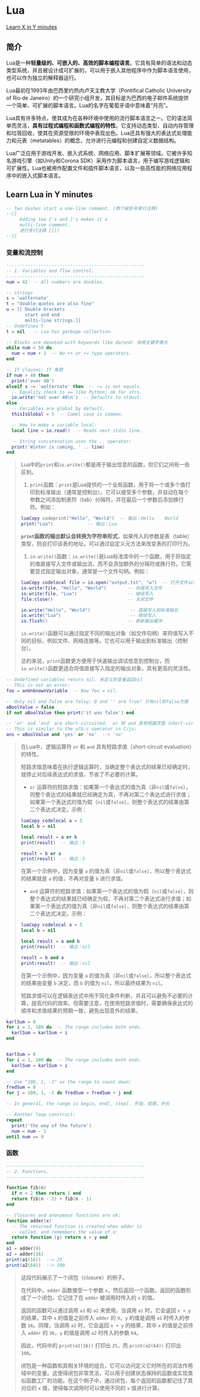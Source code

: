 # Lua

[Learn X in Y minutes](https://learnxinyminutes.com/docs/lua/)

## 简介

Lua是一种**轻量级的、可嵌入的、高效的脚本编程语言**。它具有简单的语法和动态类型系统，并且被设计成可扩展的，可以用于嵌入其他程序中作为脚本语言使用，也可以作为独立的解释器运行。

Lua最初在1993年由巴西里约热内卢天主教大学（Pontifical Catholic University of Rio de Janeiro）的一个研究小组开发，其目标是为巴西的电子邮件系统提供一个简单、可扩展的脚本语言。Lua的名字在葡萄牙语中意味着“月亮”。

Lua具有许多特点，使其成为在各种环境中使用的流行脚本语言之一。它的语法简单而灵活，**具有过程式编程和函数式编程的特性**。它支持动态类型、自动内存管理和垃圾回收，使其在资源受限的环境中表现出色。Lua还具有强大的表达式处理能力和元表（metatables）的概念，允许进行元编程和创建自定义数据结构。

Lua广泛应用于游戏开发、嵌入式系统、网络应用、脚本扩展等领域。它被许多知名游戏引擎（如Unity和Corona SDK）采用作为脚本语言，用于编写游戏逻辑和可扩展性。Lua也被用作配置文件和插件脚本语言，以及一些高性能的网络应用程序中的嵌入式脚本语言。

## Learn Lua in Y minutes

```lua
-- Two dashes start a one-line comment. (两个破折号单行注释)
--[[
     Adding two ['s and ]'s makes it a
     multi-line comment.
	 进行多行注释 [[]]
--]]

```

### 变量和流控制

```lua
----------------------------------------------------
-- 1. Variables and flow control.
----------------------------------------------------
num = 42  -- All numbers are doubles.

-- strings
s = 'walternate'  
t = "double-quotes are also fine"
u = [[ Double brackets
       start and end
       multi-line strings.]]
-- Undefines t
t = nil   -- Lua has garbage collection.

-- Blocks are denoted with keywords like do/end: 块用关键字表示
while num < 50 do
  num = num + 1  -- No ++ or += type operators.
end

-- If clauses: If 条款
if num > 40 then
  print('over 40')
elseif s ~= 'walternate' then  -- ~= is not equals.
  -- Equality check is == like Python; ok for strs.
  io.write('not over 40\n')  -- Defaults to stdout.
else
  -- Variables are global by default.
  thisIsGlobal = 5  -- Camel case is common.

  -- How to make a variable local:
  local line = io.read()  -- Reads next stdin line.

  -- String concatenation uses the .. operator:
  print('Winter is coming, ' .. line)
end
```

> Lua中的`print`和`io.write()`都是用于输出信息的函数，但它们之间有一些区别。
>
> 1. `print`函数：`print`是Lua提供的一个全局函数，用于将一个或多个值打印到标准输出（通常是控制台）。它可以接受多个参数，并自动在每个参数之间添加制表符（tab）分隔符，并在最后一个参数后添加换行符。例如：
>
> ```lua
> luaCopy codeprint("Hello", "World")  -- 输出：Hello    World
> print("Lua")             -- 输出：Lua
> ```
>
> **`print`函数的输出默认会转换为字符串形式**，如果传入的参数是表（table）类型，则会打印该表的地址。可以通过自定义元方法来改变表的打印行为。
>
> 1. `io.write()`函数：`io.write()`是Lua标准库中的一个函数，用于将指定的值直接写入文件或输出流，而不会添加额外的分隔符或换行符。它需要显式指定输出对象，通常是一个文件句柄。例如：
>
> ```lua
> luaCopy codelocal file = io.open("output.txt", "w")  -- 打开文件以供写入
> io.write(file, "Hello", "World")        -- 将值写入文件
> io.write(file, "Lua")                   -- 继续写入
> file:close()                            -- 关闭文件
> 
> io.write("Hello", "World")               -- 直接写入到标准输出
> io.write("Lua")                          -- 继续写入
> io.flush()                              -- 刷新输出缓冲
> ```
>
> `io.write()`函数可以通过指定不同的输出对象（如文件句柄）来将值写入不同的目标，例如文件、网络连接等。它也可以用于输出到标准输出（控制台）。
>
> 总的来说，`print`函数更方便用于快速输出调试信息到控制台，而`io.write()`函数更适合将值直接写入指定的输出对象，具有更高的灵活性。

```lua
-- Undefined variables return nil. 未定义的变量返回nil
-- This is not an error:
foo = anUnknownVariable  -- Now foo = nil.

-- Only nil and false are falsy; 0 and '' are true! 只有nil和false为错
aBoolValue = false
if not aBoolValue then print('it was false') end

-- 'or' and 'and' are short-circuited.  or 和 and 具有短路求值（short-circuit evaluation）的特性
-- This is similar to the a?b:c operator in C/js:
ans = aBoolValue and 'yes' or 'no'  --> 'no'

```

> 
> 在Lua中，逻辑运算符 `or` 和 `and` 具有短路求值（short-circuit evaluation）的特性。
>
> 短路求值意味着在执行逻辑运算时，当确定整个表达式的结果已经确定时，就停止对后续表达式的求值，节省了不必要的计算。
>
> - `or` 运算符的短路求值：如果第一个表达式的值为真（非`nil`或`false`），则整个表达式的结果就已经确定为真，不再对第二个表达式进行求值；如果第一个表达式的值为假（`nil`或`false`），则整个表达式的结果由第二个表达式决定。示例：
>
> ```lua
> luaCopy codelocal a = 5
> local b = nil
> 
> local result = a or b
> print(result)  -- 输出：5
> 
> result = b or a
> print(result)  -- 输出：5
> ```
>
> 在第一个示例中，因为变量 `a` 的值为真（非`nil`或`false`），所以整个表达式的结果就是 `a` 的值，不再对变量 `b` 进行求值。
>
> - `and` 运算符的短路求值：如果第一个表达式的值为假（`nil`或`false`），则整个表达式的结果就已经确定为假，不再对第二个表达式进行求值；如果第一个表达式的值为真（非`nil`或`false`），则整个表达式的结果由第二个表达式决定。示例：
>
> ```lua
> luaCopy codelocal a = 5
> local b = nil
> 
> local result = a and b
> print(result)  -- 输出：nil
> 
> result = b and a
> print(result)  -- 输出：nil
> ```
>
> 在第一个示例中，因为变量 `a` 的值为真（非`nil`或`false`），所以整个表达式的结果由变量 `b` 决定，而 `b` 的值为 `nil`，所以最终结果为 `nil`。
>
> 短路求值可以在逻辑表达式中用于简化条件判断，并且可以避免不必要的计算，提高代码的效率。但需要注意，在使用短路求值时，需要确保表达式的顺序和求值结果的预期一致，避免出现意外的结果。

```lua
karlSum = 0
for i = 1, 100 do  -- The range includes both ends.
  karlSum = karlSum + i
end


karlSum = 0
for i = 1, 100 do  -- The range includes both ends.
  karlSum = karlSum + i
end

-- Use "100, 1, -1" as the range to count down:
fredSum = 0
for j = 100, 1, -1 do fredSum = fredSum + j end

-- In general, the range is begin, end[, step]. 开始，结尾，步长

-- Another loop construct:
repeat
  print('the way of the future')
  num = num - 1
until num == 0
```

### 函数

```lua
----------------------------------------------------
-- 2. Functions.
----------------------------------------------------

function fib(n)
  if n < 2 then return 1 end
  return fib(n - 2) + fib(n - 1)
end

-- Closures and anonymous functions are ok:
function adder(x)
  -- The returned function is created when adder is
  -- called, and remembers the value of x:
  return function (y) return x + y end
end
a1 = adder(9)
a2 = adder(36)
print(a1(16))  --> 25
print(a2(64))  --> 100

```

> 这段代码展示了一个闭包（closure）的例子。
>
> 在代码中，`adder` 函数接受一个参数 `x`，然后返回一个函数。返回的函数形成了一个闭包，它记住了在 `adder` 被调用时传入的 `x` 的值。
>
> 返回的函数可以通过调用 `a1` 和 `a2` 来使用。当调用 `a1` 时，它会返回 `x + y` 的结果，其中 `x` 的值是之前传入 `adder` 的 `9`，`y` 的值是调用 `a1` 时传入的参数 `16`。同理，当调用 `a2` 时，它会返回 `x + y` 的结果，其中 `x` 的值是之前传入 `adder` 的 `36`，`y` 的值是调用 `a2` 时传入的参数 `64`。
>
> 因此，代码中的 `print(a1(16))` 打印出 `25`，而 `print(a2(64))` 打印出 `100`。
>
> 闭包是一种函数和其相关环境的组合，它可以访问定义它时所在的词法作用域中的变量。这使得闭包非常灵活，可以用于创建状态保持的函数或实现类似函数工厂的功能。在这个例子中，通过闭包，每个返回的函数都记住了其对应的 `x` 值，使得每次调用时可以使用不同的 `x` 值进行计算。

```lua

```

